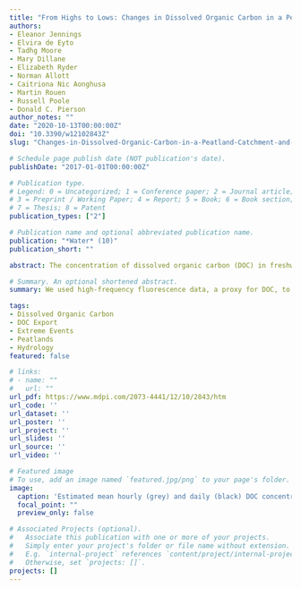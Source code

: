 ```yaml
---
title: "From Highs to Lows: Changes in Dissolved Organic Carbon in a Peatland Catchment and Lake Following Extreme Flow Events"
authors:
- Eleanor Jennings
- Elvira de Eyto
- Tadhg Moore
- Mary Dillane
- Elizabeth Ryder
- Norman Allott
- Caitriona Nic Aonghusa
- Martin Rouen
- Russell Poole
- Donald C. Pierson
author_notes: ""
date: "2020-10-13T00:00:00Z"
doi: "10.3390/w12102843Z"
slug: "Changes-in-Dissolved-Organic-Carbon-in-a-Peatland-Catchment-and-Lake-Following-Extreme-Flow-Events"

# Schedule page publish date (NOT publication's date).
publishDate: "2017-01-01T00:00:00Z"

# Publication type.
# Legend: 0 = Uncategorized; 1 = Conference paper; 2 = Journal article;
# 3 = Preprint / Working Paper; 4 = Report; 5 = Book; 6 = Book section;
# 7 = Thesis; 8 = Patent
publication_types: ["2"]

# Publication name and optional abbreviated publication name.
publication: "*Water* (10)"
publication_short: ""

abstract: The concentration of dissolved organic carbon (DOC) in freshwater catchments has implications for carbon availability in downstream lakes and for water supplies. The links between catchment hydrology and stream and lake DOC concentrations are, however, still not fully understood. Much of the literature has been from catchments with organo-mineral soils, with fewer studies from upland peat sites. We used high-frequency fluorescence data, a proxy for DOC, to investigate 1. the relationship between stream discharge and concentration in a blanket peat catchment during extreme high flows and 2. the relationship between inflow and in-lake estimated DOC concentrations. We found that for approximately two thirds of extreme events, there was a decrease in stream DOC concentration (i.e., a dilution) on the rising limb rather than an increase (i.e., a flushing out of DOC from terrestrial stores). Flushing events dominated only in summer when concentrations in the stream were also increasing. In comparison to the stream, concentrations in the downstream lake were less variable, and peaks and troughs were damped and lagged. Replicating these patterns and processes in DOC models would be critical in order to provide appropriate simulations in response to shorter- and longer-term changes in climate, and thus inform future catchment and lake management.

# Summary. An optional shortened abstract.
summary: We used high-frequency fluorescence data, a proxy for DOC, to investigate 1. the relationship between stream discharge and concentration in a blanket peat catchment during extreme high flows and 2. the relationship between inflow and in-lake estimated DOC concentrations. We found that for approximately two thirds of extreme events, there was a decrease in stream DOC concentration (i.e., a dilution) on the rising limb rather than an increase (i.e., a flushing out of DOC from terrestrial stores). Flushing events dominated only in summer when concentrations in the stream were also increasing. In comparison to the stream, concentrations in the downstream lake were less variable, and peaks and troughs were damped and lagged.

tags:
- Dissolved Organic Carbon
- DOC Export
- Extreme Events
- Peatlands
- Hydrology
featured: false

# links:
# - name: ""
#   url: ""
url_pdf: https://www.mdpi.com/2073-4441/12/10/2843/htm
url_code: ''
url_dataset: ''
url_poster: ''
url_project: ''
url_slides: ''
url_source: ''
url_video: ''

# Featured image
# To use, add an image named `featured.jpg/png` to your page's folder. 
image:
  caption: 'Estimated mean hourly (grey) and daily (black) DOC concentrations and stream discharge (Q) (m3 s−1) for the Glenamong River.'
  focal_point: ""
  preview_only: false

# Associated Projects (optional).
#   Associate this publication with one or more of your projects.
#   Simply enter your project's folder or file name without extension.
#   E.g. `internal-project` references `content/project/internal-project/index.md`.
#   Otherwise, set `projects: []`.
projects: []
---
```

